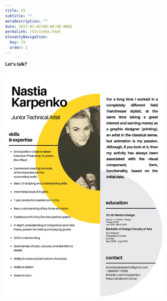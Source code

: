 ```yaml
---
title: CV
subtitle: ""
metaDescription: ""
date: 2017-01-01T00:00:00.000Z
permalink: /CV/index.html
eleventyNavigation:
  key: CV
  order: 1
---
```

#### Let's talk?

![RESUME](/src/assets/img/01614453-1c41-4a7c-b90b-6734e2edb2e9.jpeg "My CV")